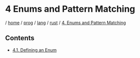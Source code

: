 # 4 Enums and Pattern Matching

/ [home](/README.md) / [prog](/prog/README.md) / [lang](/prog/lang/README.md) / [rust](/prog/lang/rust/README.md) / [4. Enums and Pattern Matching](/prog/lang/rust/4_enums_and_pattern_matching/README.md)

## Contents

- [4.1. Defining an Enum](/prog/lang/rust/4_enums_and_pattern_matching/4_1_defining_an_enum.md)
